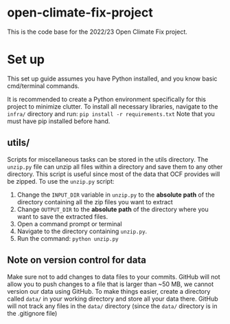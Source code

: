 # open-climate-fix-project

This is the code base for the 2022/23 Open Climate Fix project.

# Set up
This set up guide assumes you have Python installed, and you know basic cmd/terminal commands.

It is recommended to create a Python environment specifically for this project to minimize clutter.
To install all necessary libraries, navigate to the `infra/` directory and run:
 ```pip install -r requirements.txt```
 Note that you must have pip installed before hand.

## utils/
Scripts for miscellaneous tasks can be stored in the utils directory.
The `unzip.py` file can unzip all files within a directory and save them to any other directory. This script is useful since most of the data that OCF provides will be zipped.
To use the `unzip.py` script:
1. Change the `INPUT_DIR` variable in `unzip.py` to the **absolute path** of the directory containing all the zip files you want to extract
2. Change `OUTPUT_DIR` to the **absolute path** of the directory where you want to save the extracted files.
3. Open a command prompt or terminal
4. Navigate to the directory containing `unzip.py`.
5. Run the command: `python unzip.py`

## Note on version control for data
Make sure not to add changes to data files to your commits. GitHub will not allow you to push changes to a file that is larger than ~50 MB, we cannot version our data using GitHub. To make things easier, create a directory called `data/` in your working directory and store all your data there. GitHub will not track any files in the `data/` directory (since the `data/` directory is in the .gitignore file)
